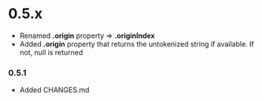 # 0.5.x
* Renamed **.origin** property => **.originIndex**
* Added **.origin** property that returns the untokenized string if available. If not, null
is returned

### 0.5.1

* Added CHANGES.md
